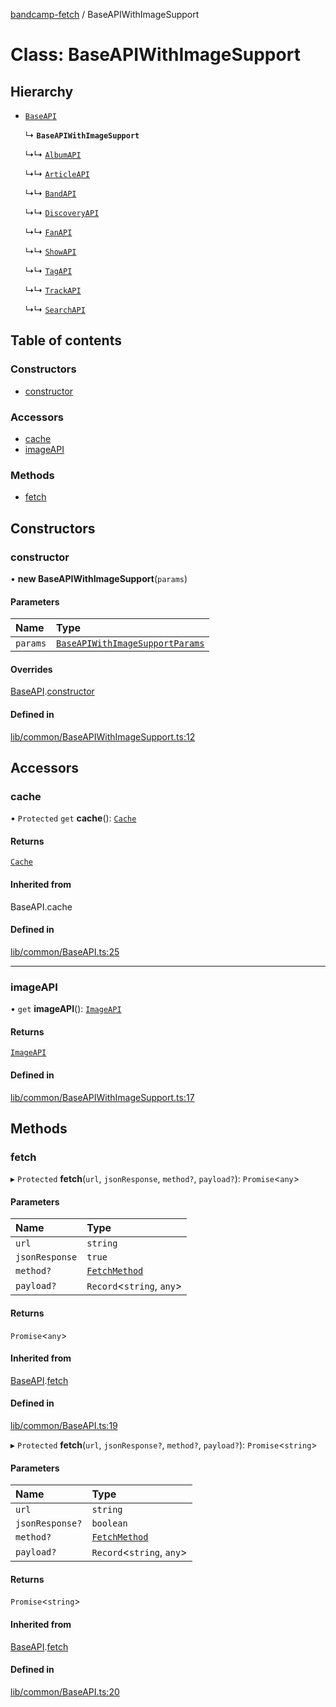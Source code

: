 [bandcamp-fetch](../README.md) / BaseAPIWithImageSupport

# Class: BaseAPIWithImageSupport

## Hierarchy

- [`BaseAPI`](BaseAPI.md)

  ↳ **`BaseAPIWithImageSupport`**

  ↳↳ [`AlbumAPI`](AlbumAPI.md)

  ↳↳ [`ArticleAPI`](ArticleAPI.md)

  ↳↳ [`BandAPI`](BandAPI.md)

  ↳↳ [`DiscoveryAPI`](DiscoveryAPI.md)

  ↳↳ [`FanAPI`](FanAPI.md)

  ↳↳ [`ShowAPI`](ShowAPI.md)

  ↳↳ [`TagAPI`](TagAPI.md)

  ↳↳ [`TrackAPI`](TrackAPI.md)

  ↳↳ [`SearchAPI`](SearchAPI.md)

## Table of contents

### Constructors

- [constructor](BaseAPIWithImageSupport.md#constructor)

### Accessors

- [cache](BaseAPIWithImageSupport.md#cache)
- [imageAPI](BaseAPIWithImageSupport.md#imageapi)

### Methods

- [fetch](BaseAPIWithImageSupport.md#fetch)

## Constructors

### constructor

• **new BaseAPIWithImageSupport**(`params`)

#### Parameters

| Name | Type |
| :------ | :------ |
| `params` | [`BaseAPIWithImageSupportParams`](../interfaces/BaseAPIWithImageSupportParams.md) |

#### Overrides

[BaseAPI](BaseAPI.md).[constructor](BaseAPI.md#constructor)

#### Defined in

[lib/common/BaseAPIWithImageSupport.ts:12](https://github.com/patrickkfkan/bandcamp-fetch/blob/7815c68/src/lib/common/BaseAPIWithImageSupport.ts#L12)

## Accessors

### cache

• `Protected` `get` **cache**(): [`Cache`](Cache.md)

#### Returns

[`Cache`](Cache.md)

#### Inherited from

BaseAPI.cache

#### Defined in

[lib/common/BaseAPI.ts:25](https://github.com/patrickkfkan/bandcamp-fetch/blob/7815c68/src/lib/common/BaseAPI.ts#L25)

___

### imageAPI

• `get` **imageAPI**(): [`ImageAPI`](ImageAPI.md)

#### Returns

[`ImageAPI`](ImageAPI.md)

#### Defined in

[lib/common/BaseAPIWithImageSupport.ts:17](https://github.com/patrickkfkan/bandcamp-fetch/blob/7815c68/src/lib/common/BaseAPIWithImageSupport.ts#L17)

## Methods

### fetch

▸ `Protected` **fetch**(`url`, `jsonResponse`, `method?`, `payload?`): `Promise`<`any`\>

#### Parameters

| Name | Type |
| :------ | :------ |
| `url` | `string` |
| `jsonResponse` | ``true`` |
| `method?` | [`FetchMethod`](../enums/FetchMethod.md) |
| `payload?` | `Record`<`string`, `any`\> |

#### Returns

`Promise`<`any`\>

#### Inherited from

[BaseAPI](BaseAPI.md).[fetch](BaseAPI.md#fetch)

#### Defined in

[lib/common/BaseAPI.ts:19](https://github.com/patrickkfkan/bandcamp-fetch/blob/7815c68/src/lib/common/BaseAPI.ts#L19)

▸ `Protected` **fetch**(`url`, `jsonResponse?`, `method?`, `payload?`): `Promise`<`string`\>

#### Parameters

| Name | Type |
| :------ | :------ |
| `url` | `string` |
| `jsonResponse?` | `boolean` |
| `method?` | [`FetchMethod`](../enums/FetchMethod.md) |
| `payload?` | `Record`<`string`, `any`\> |

#### Returns

`Promise`<`string`\>

#### Inherited from

[BaseAPI](BaseAPI.md).[fetch](BaseAPI.md#fetch)

#### Defined in

[lib/common/BaseAPI.ts:20](https://github.com/patrickkfkan/bandcamp-fetch/blob/7815c68/src/lib/common/BaseAPI.ts#L20)
